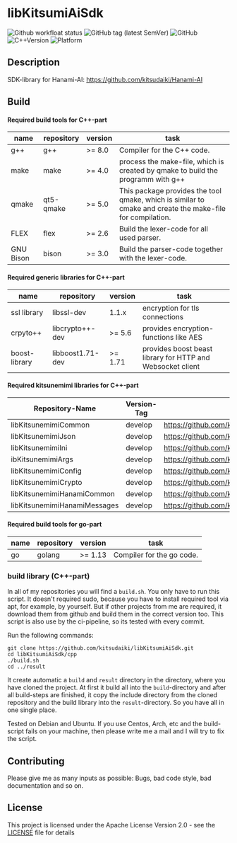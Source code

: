# libKitsumiAiSdk

![Github workfloat status](https://img.shields.io/github/actions/workflow/status/kitsudaiki/libKitsumiAiSdk/build_test.yml?branch=develop&style=flat-square&label=build%20and%20test)
![GitHub tag (latest SemVer)](https://img.shields.io/github/v/tag/kitsudaiki/libKitsumiAiSdk?label=version&style=flat-square)
![GitHub](https://img.shields.io/github/license/kitsudaiki/libKitsumiAiSdk?style=flat-square)
![C++Version](https://img.shields.io/badge/c%2B%2B-17-blue?style=flat-square)
![Platform](https://img.shields.io/badge/platform-Linux--x64-lightgrey?style=flat-square)

## Description

SDK-library for Hanami-AI: https://github.com/kitsudaiki/Hanami-AI

## Build

#### Required build tools for C++-part

name | repository | version | task
--- | --- | --- | ---
g++ | g++ | >= 8.0 | Compiler for the C++ code.
make | make | >= 4.0 | process the make-file, which is created by qmake to build the programm with g++
qmake | qt5-qmake | >= 5.0 | This package provides the tool qmake, which is similar to cmake and create the make-file for compilation.
FLEX | flex | >= 2.6 | Build the lexer-code for all used parser.
GNU Bison | bison | >= 3.0 | Build the parser-code together with the lexer-code.

#### Required generic libraries for C++-part

name | repository | version | task
--- | --- | --- | ---
ssl library | libssl-dev | 1.1.x | encryption for tls connections
crpyto++ | libcrypto++-dev | >= 5.6 | provides encryption-functions like AES
boost-library | libboost1.71-dev | >= 1.71 | provides boost beast library for HTTP and Websocket client

#### Required kitsunemimi libraries for C++-part

Repository-Name | Version-Tag | Download-Path
--- | --- | ---
libKitsunemimiCommon | develop | https://github.com/kitsudaiki/libKitsunemimiCommon.git
libKitsunemimiJson | develop | https://github.com/kitsudaiki/libKitsunemimiJson.git
libKitsunemimiIni | develop | https://github.com/kitsudaiki/libKitsunemimiIni.git
ibKitsunemimiArgs | develop | https://github.com/kitsudaiki/ibKitsunemimiArgs.git
libKitsunemimiConfig | develop | https://github.com/kitsudaiki/libKitsunemimiConfig.git
libKitsunemimiCrypto | develop | https://github.com/kitsudaiki/libKitsunemimiCrypto.git
libKitsunemimiHanamiCommon | develop | https://github.com/kitsudaiki/libKitsunemimiHanamiCommon.git
libKitsunemimiHanamiMessages | develop | https://github.com/kitsudaiki/libKitsunemimiHanamiMessages.git

#### Required build tools for go-part

name | repository | version | task
--- | --- | --- | ---
go | golang | >= 1.13 | Compiler for the go code.

### build library (C++-part)

In all of my repositories you will find a `build.sh`. You only have to run this script. It doesn't required sudo, because you have to install required tool via apt, for example, by yourself. But if other projects from me are required, it download them from github and build them in the correct version too. This script is also use by the ci-pipeline, so its tested with every commit.


Run the following commands:

```
git clone https://github.com/kitsudaiki/libKitsumiAiSdk.git
cd libKitsumiAiSdk/cpp
./build.sh
cd ../result
```

It create automatic a `build` and `result` directory in the directory, where you have cloned the project. At first it build all into the `build`-directory and after all build-steps are finished, it copy the include directory from the cloned repository and the build library into the `result`-directory. So you have all in one single place.

Tested on Debian and Ubuntu. If you use Centos, Arch, etc and the build-script fails on your machine, then please write me a mail and I will try to fix the script.


## Contributing

Please give me as many inputs as possible: Bugs, bad code style, bad documentation and so on.

## License

This project is licensed under the Apache License Version 2.0 - see the [LICENSE](LICENSE) file for details

